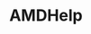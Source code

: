 ---
title: AMDHelp
crosslinks:
- Amd
- techsupport
- TronScript
- pcmasterrace
- overclocking
- hardware
- livven
- watercooling
- softwaregore
- nvidia
- AMDRyzen
- hardwareswap
- amd
- Overwatch
- 34qtt6q
---